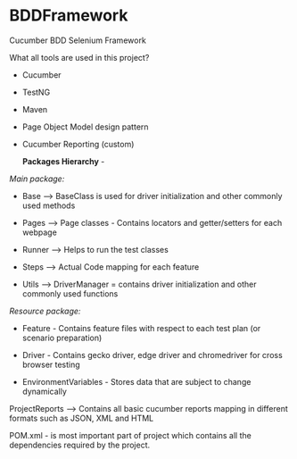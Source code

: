 # BDDFramework 

Cucumber BDD Selenium Framework

What all tools are used in this project?
- Cucumber
- TestNG
- Maven
- Page Object Model design pattern
- Cucumber Reporting (custom)
  

  **Packages Hierarchy** - 

*Main package:*

 - Base --> BaseClass is used for driver initialization and other commonly used methods

 - Pages --> Page classes - Contains locators and getter/setters for each webpage

 - Runner --> Helps to run the test classes

 - Steps --> Actual Code mapping for each feature

 - Utils --> DriverManager = contains driver initialization and other commonly used functions


*Resource package:* 

 - Feature - Contains feature files with respect to each test plan (or scenario preparation)

 - Driver - Contains gecko driver, edge driver and chromedriver for cross browser testing

 - EnvironmentVariables - Stores data that are subject to change dynamically
   

ProjectReports --> Contains all basic cucumber reports mapping in different formats such as JSON, XML and HTML

POM.xml - is most important part of project which contains all the dependencies required by the project. 

